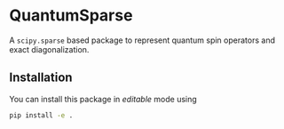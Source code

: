 # QuantumSparse

A `scipy.sparse` based package to represent quantum spin operators and exact diagonalization.

## Installation
You can install this package in *editable* mode using
```bash
pip install -e .
```